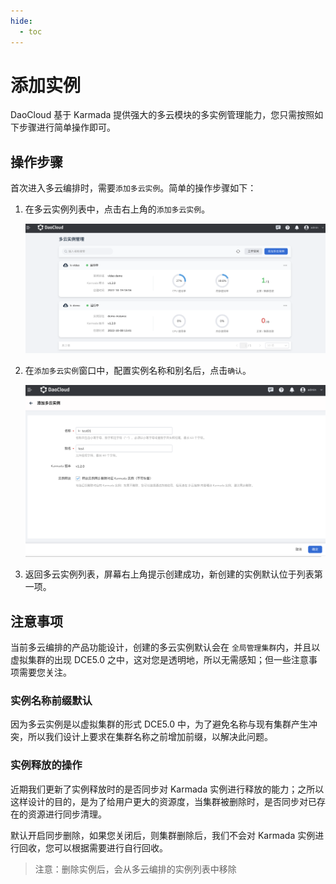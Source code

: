 ```yaml
---
hide:
  - toc
---
```


# 添加实例

DaoCloud 基于 Karmada 提供强大的多云模块的多实例管理能力，您只需按照如下步骤进行简单操作即可。

## 操作步骤

首次进入多云编排时，需要`添加多云实例`。简单的操作步骤如下：

1. 在多云实例列表中，点击右上角的`添加多云实例`。

    ![add](../images/add01.png)

2. 在`添加多云实例`窗口中，配置实例名称和别名后，点击`确认`。

    ![add](../images/add02.png)

3. 返回多云实例列表，屏幕右上角提示创建成功，新创建的实例默认位于列表第一项。

## 注意事项

当前多云编排的产品功能设计，创建的多云实例默认会在 `全局管理集群`内，并且以虚拟集群的出现 DCE5.0 之中，这对您是透明地，所以无需感知；但一些注意事项需要您关注。

### 实例名称前缀默认

因为多云实例是以虚拟集群的形式 DCE5.0 中，为了避免名称与现有集群产生冲突，所以我们设计上要求在集群名称之前增加前缀，以解决此问题。

### 实例释放的操作

近期我们更新了实例释放时的是否同步对 Karmada 实例进行释放的能力；之所以这样设计的目的，是为了给用户更大的资源度，当集群被删除时，是否同步对已存在的资源进行同步清理。

默认开启同步删除，如果您关闭后，则集群删除后，我们不会对 Karmada 实例进行回收，您可以根据需要进行自行回收。

> 注意：删除实例后，会从多云编排的实例列表中移除
